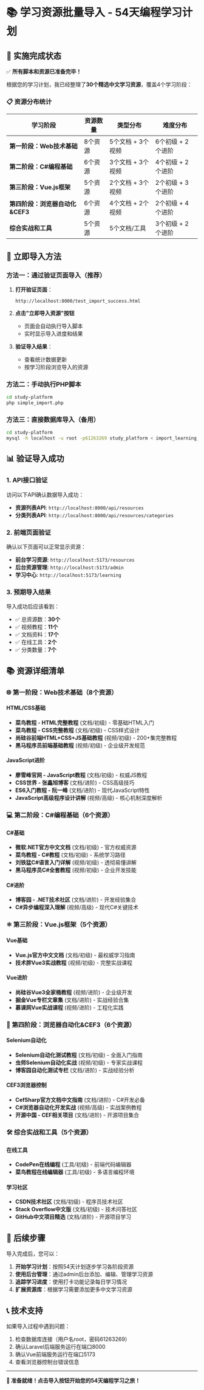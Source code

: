# 📚 学习资源批量导入 - 54天编程学习计划

## 🎯 实施完成状态

✅ **所有脚本和资源已准备完毕！**

根据您的学习计划，我已经整理了**30个精选中文学习资源**，覆盖4个学习阶段：

### 📋 资源分布统计

| 学习阶段 | 资源数量 | 类型分布 | 难度分布 |
|---------|---------|---------|---------|
| **第一阶段：Web技术基础** | 8个资源 | 5个文档 + 3个视频 | 6个初级 + 2个进阶 |
| **第二阶段：C#编程基础** | 6个资源 | 3个文档 + 3个视频 | 4个初级 + 2个进阶 |
| **第三阶段：Vue.js框架** | 5个资源 | 2个文档 + 3个视频 | 2个初级 + 3个进阶 |
| **第四阶段：浏览器自动化&CEF3** | 6个资源 | 4个文档 + 2个视频 | 2个初级 + 4个进阶 |
| **综合实战和工具** | 5个资源 | 5个文档/工具 | 3个初级 + 2个进阶 |

## 🚀 立即导入方法

### 方法一：通过验证页面导入（推荐）

1. **打开验证页面**：
   ```
   http://localhost:8000/test_import_success.html
   ```

2. **点击"立即导入资源"按钮**
   - 页面会自动执行导入脚本
   - 实时显示导入进度和结果

3. **验证导入结果**：
   - 查看统计数据更新
   - 按学习阶段浏览导入的资源

### 方法二：手动执行PHP脚本

```bash
cd study-platform
php simple_import.php
```

### 方法三：直接数据库导入（备用）

```bash
cd study-platform
mysql -h localhost -u root -p61263269 study_platform < import_learning_resources.sql
```

## 📊 验证导入成功

### 1. API接口验证
访问以下API确认数据导入成功：
- **资源列表API**: `http://localhost:8000/api/resources`
- **分类列表API**: `http://localhost:8000/api/resources/categories`

### 2. 前端页面验证
确认以下页面可以正常显示资源：
- **前台学习资源**: `http://localhost:5173/resources`
- **后台资源管理**: `http://localhost:5173/admin`
- **学习中心**: `http://localhost:5173/learning`

### 3. 预期导入结果
导入成功后应该看到：
- ✅ 总资源数：**30个**
- ✅ 视频教程：**11个**
- ✅ 文档资料：**17个**
- ✅ 在线工具：**2个**
- ✅ 分类数量：**7个**

## 📚 资源详细清单

### 🌐 第一阶段：Web技术基础（8个资源）

#### HTML/CSS基础
- **菜鸟教程 - HTML完整教程** (文档/初级) - 零基础HTML入门
- **菜鸟教程 - CSS完整教程** (文档/初级) - CSS样式设计
- **尚硅谷前端HTML+CSS+JS基础教程** (视频/初级) - 200+集完整教程
- **黑马程序员前端基础教程** (视频/初级) - 企业级开发规范

#### JavaScript进阶
- **廖雪峰官网 - JavaScript教程** (文档/初级) - 权威JS教程
- **CSS世界 - 张鑫旭博客** (文档/进阶) - CSS高级技巧
- **ES6入门教程 - 阮一峰** (文档/进阶) - 现代JavaScript特性
- **JavaScript高级程序设计讲解** (视频/高级) - 核心机制深度解析

### 💻 第二阶段：C#编程基础（6个资源）

#### C#基础
- **微软.NET官方中文文档** (文档/初级) - 官方权威资源
- **菜鸟教程 - C#教程** (文档/初级) - 系统学习路径
- **刘铁猛C#语言入门详解** (视频/初级) - 透彻易懂讲解
- **黑马程序员C#全套教程** (视频/初级) - 企业开发技能

#### C#进阶
- **博客园 - .NET技术社区** (文档/进阶) - 开发经验集合
- **C#异步编程深入理解** (视频/高级) - 现代C#关键技术

### ⚛️ 第三阶段：Vue.js框架（5个资源）

#### Vue基础
- **Vue.js官方中文文档** (文档/初级) - 最权威学习指南
- **技术胖Vue3实战教程** (视频/初级) - 完整实战课程

#### Vue进阶
- **尚硅谷Vue3全家桶教程** (视频/进阶) - 企业级开发
- **掘金Vue专栏文章集** (文档/进阶) - 实战经验合集
- **慕课网Vue实战课程** (视频/进阶) - 工程化实践

### 🤖 第四阶段：浏览器自动化&CEF3（6个资源）

#### Selenium自动化
- **Selenium自动化测试教程** (文档/初级) - 全面入门指南
- **虫师Selenium自动化实战** (视频/初级) - 专家实战课程
- **博客园自动化测试专栏** (文档/进阶) - 实战经验分析

#### CEF3浏览器控制
- **CefSharp官方文档中文指南** (文档/进阶) - C#开发必备
- **C#浏览器自动化开发实战** (视频/高级) - 实战案例教程
- **开源中国 - CEF相关项目** (文档/进阶) - 开源项目集合

### 🛠️ 综合实战和工具（5个资源）

#### 在线工具
- **CodePen在线编程** (工具/初级) - 前端代码编辑器
- **菜鸟教程在线编辑器** (工具/初级) - 多语言编程环境

#### 学习社区
- **CSDN技术社区** (文档/初级) - 程序员技术社区
- **Stack Overflow中文版** (文档/初级) - 技术问答社区
- **GitHub中文项目精选** (文档/进阶) - 开源项目学习

## 🎉 后续步骤

导入完成后，您可以：

1. **开始学习计划**：按照54天计划逐步学习各阶段资源
2. **使用后台管理**：通过admin后台添加、编辑、管理学习资源
3. **追踪学习进度**：使用打卡功能记录每日学习情况
4. **扩展资源库**：根据学习需要添加更多中文学习资源

## 📞 技术支持

如果导入过程中遇到问题：
1. 检查数据库连接（用户名root，密码61263269）
2. 确认Laravel后端服务运行在端口8000
3. 确认Vue前端服务运行在端口5173
4. 查看浏览器控制台错误信息

---

**🎯 准备就绪！点击导入按钮开始您的54天编程学习之旅！** 